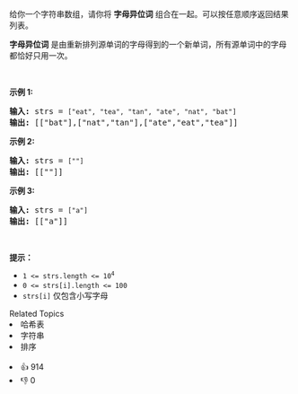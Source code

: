 <p>给你一个字符串数组，请你将 <strong>字母异位词</strong> 组合在一起。可以按任意顺序返回结果列表。</p>

<p><strong>字母异位词</strong> 是由重新排列源单词的字母得到的一个新单词，所有源单词中的字母都恰好只用一次。</p>

<p>&nbsp;</p>

<p><strong>示例 1:</strong></p>

<pre>
<strong>输入:</strong> strs = <code>["eat", "tea", "tan", "ate", "nat", "bat"]</code>
<strong>输出: </strong>[["bat"],["nat","tan"],["ate","eat","tea"]]</pre>

<p><strong>示例 2:</strong></p>

<pre>
<strong>输入:</strong> strs = <code>[""]</code>
<strong>输出: </strong>[[""]]
</pre>

<p><strong>示例 3:</strong></p>

<pre>
<strong>输入:</strong> strs = <code>["a"]</code>
<strong>输出: </strong>[["a"]]</pre>

<p>&nbsp;</p>

<p><strong>提示：</strong></p>

<ul>
	<li><code>1 &lt;= strs.length &lt;= 10<sup>4</sup></code></li>
	<li><code>0 &lt;= strs[i].length &lt;= 100</code></li>
	<li><code>strs[i]</code>&nbsp;仅包含小写字母</li>
</ul>
<div><div>Related Topics</div><div><li>哈希表</li><li>字符串</li><li>排序</li></div></div><br><div><li>👍 914</li><li>👎 0</li></div>